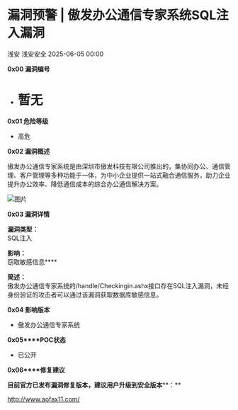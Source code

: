 #  漏洞预警 | 傲发办公通信专家系统SQL注入漏洞   
浅安  浅安安全   2025-06-05 00:00  
  
**0x00 漏洞编号**  
- # 暂无  
  
**0x01 危险等级**  
- 高危  
  
**0x02 漏洞概述**  
  
傲发办公通信专家系统是由深圳市傲发科技有限公司推出的，集协同办公、通信管理、客户管理等多种功能于一体，为中小企业提供一站式融合通信服务，助力企业提升办公效率、降低通信成本的综合办公通信解决方案。  
  
![图片](https://mmbiz.qpic.cn/sz_mmbiz_png/7stTqD182SXNvm3yLTj4UnWBo60icuoJnJnVDMFuuKicAR3rPAibIh5pbvMpcXKPcvYVxC9C5ssb0zmJFAY19ZP9A/640?wx_fmt=png&from=appmsg&tp=webp&wxfrom=5&wx_lazy=1 "")  
  
**0x03 漏洞详情**  
  
**漏洞类型：**  
SQL注入  
  
**影响：**  
窃取敏感信息****  
  
**简述：**  
傲发办公通信专家系统的/handle/Checkingin.ashx接口存在SQL注入漏洞，未经身份验证的攻击者可以通过该漏洞获取数据库敏感信息。  
  
**0x04 影响版本**  
- 傲发办公通信专家系统  
  
**0x05****POC状态**  
- 已公开  
  
**0x06****修复建议**  
  
**目前官方已发布漏洞修复版本，建议用户升级到安全版本****：**  
  
http://www.aofax11.com/  
  
  
  
